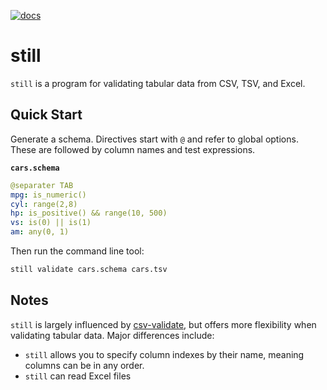 [![docs](https://img.shields.io/badge/still-Documentation-blue)](https://www.danielecook.com/still)

# still

`still` is a program for validating tabular data from CSV, TSV, and Excel.

## Quick Start

Generate a schema. Directives start with `@` and refer to global options. These are followed by column names and test expressions.

__`cars.schema`__

```yaml
@separater TAB
mpg: is_numeric()
cyl: range(2,8)
hp: is_positive() && range(10, 500)
vs: is(0) || is(1)
am: any(0, 1)
```

Then run the command line tool:

```bash
still validate cars.schema cars.tsv
```

## Notes

`still` is largely influenced by [csv-validate](http://digital-preservation.github.io/csv-validator/), but offers more flexibility when validating tabular data. Major differences include:

* `still` allows you to specify column indexes by their name, meaning columns can be in any order.
* `still` can read Excel files